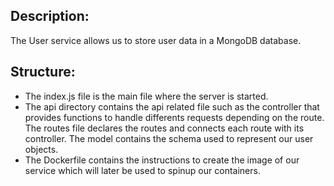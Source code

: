 ## Description:
The User service allows us to store user data in a MongoDB database.
## Structure:

* The index.js file is the main file where the server is started.
* The api directory contains the api related file such as the controller that provides functions to handle differents requests depending on the route. The routes file declares the routes and connects each route with its controller. The model contains the schema used to represent our user objects.
* The Dockerfile contains the instructions to create the image of our service which will later be used to spinup our containers.

